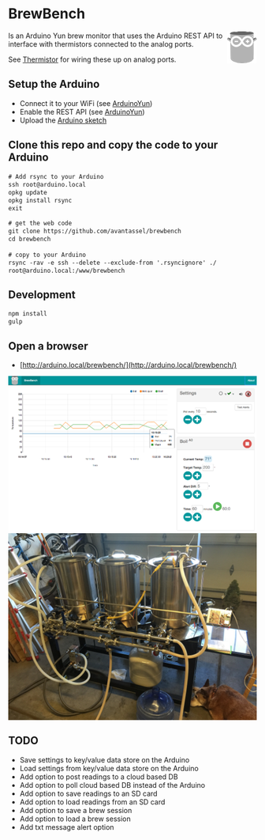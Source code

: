 # BrewBench

<img src="img/brewbench.png?raw=true" alt="BrewBench logo" title="BrewBench" align="right" />

Is an Arduino Yun brew monitor that uses the Arduino REST API to interface with thermistors connected to the analog ports.

See [Thermistor](https://learn.adafruit.com/thermistor/using-a-thermistor) for wiring these up on analog ports.

## Setup the Arduino

* Connect it to your WiFi (see [ArduinoYun](https://www.arduino.cc/en/Guide/ArduinoYun#toc14))
* Enable the REST API (see [ArduinoYun](https://www.arduino.cc/en/Guide/ArduinoYun#toc5))
* Upload the [Arduino sketch](arduino/BrewBench/BrewBench.ino)

## Clone this repo and copy the code to your Arduino

```
# Add rsync to your Arduino
ssh root@arduino.local
opkg update
opkg install rsync
exit
```

```
# get the web code
git clone https://github.com/avantassel/brewbench
cd brewbench

# copy to your Arduino
rsync -rav -e ssh --delete --exclude-from '.rsyncignore' ./ root@arduino.local:/www/brewbench
```

## Development

```
npm install
gulp
```

## Open a browser

* [http://arduino.local/brewbench/](http://arduino.local/brewbench/)

<img src="img/screenshot-desktop.png?raw=true" alt="BrewBench logo" title="BrewBench" align="center" />

<img src="img/brewbench-wiredup.jpg?raw=true" alt="BrewBench logo" title="BrewBench" align="center" />

## TODO
* Save settings to key/value data store on the Arduino
* Load settings from key/value data store on the Arduino
* Add option to post readings to a cloud based DB
* Add option to poll cloud based DB instead of the Arduino
* Add option to save readings to an SD card
* Add option to load readings from an SD card
* Add option to save a brew session
* Add option to load a brew session
* Add txt message alert option
